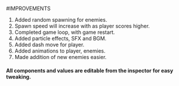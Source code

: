 #IMPROVEMENTS
1.  Added random spawning for enemies.
2.  Spawn speed will increase with as player scores higher.
3.  Completed game loop, with game restart.
4.  Added particle effects, SFX and BGM.
5.  Added dash move for player.
6. Added animations to player, enemies.
7. Made addition of new enemies easier.

#### All components and values are editable from the inspector for easy tweaking.

